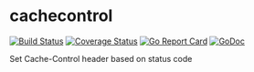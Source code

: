 # cachecontrol

[![Build Status](https://travis-ci.org/acoshift/cachecontrol.svg?branch=master)](https://travis-ci.org/acoshift/cachecontrol)
[![Coverage Status](https://coveralls.io/repos/github/acoshift/cachecontrol/badge.svg?branch=master)](https://coveralls.io/github/acoshift/cachecontrol?branch=master)
[![Go Report Card](https://goreportcard.com/badge/github.com/acoshift/cachecontrol)](https://goreportcard.com/report/github.com/acoshift/cachecontrol)
[![GoDoc](https://godoc.org/github.com/acoshift/cachecontrol?status.svg)](https://godoc.org/github.com/acoshift/cachecontrol)

Set Cache-Control header based on status code
